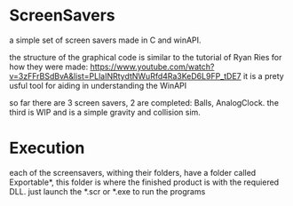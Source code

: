# ScreenSavers
a simple set of screen savers made in C and winAPI.

the structure of the graphical code is similar to the tutorial of Ryan Ries for how they were made: https://www.youtube.com/watch?v=3zFFrBSdBvA&list=PLlaINRtydtNWuRfd4Ra3KeD6L9FP_tDE7
it is a prety usful tool for aiding in understanding the WinAPI

so far there are 3 screen savers, 2 are completed: Balls, AnalogClock. the third is WIP and is a simple gravity and collision sim.

# Execution
each of the screensavers, withing their folders, have a folder called Exportable*, this folder is where the finished product is with the requiered DLL. just launch the *.scr or *.exe to run the programs
